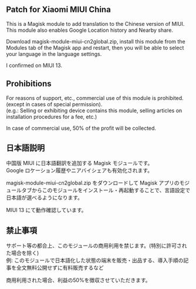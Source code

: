 ## Patch for Xiaomi MIUI China

This is a Magisk module to add translation to the Chinese version of MIUI.  
This module also enables Google Location history and Nearby share.

Download magisk-module-miui-cn2global.zip, install this module from the Modules tab of the Magisk app and restart, then you will be able to select your language in the language settings.

I confirmed on MIUI 13.

## Prohibitions

For reasons of support, etc., commercial use of this module is prohibited. (except in cases of special permission).  
(e.g.: Selling or exhibiting device contains this module, selling articles on installation procedures for a fee, etc.)

In case of commercial use, 50% of the profit will be collected.

## 日本語説明
中国版 MIUI に日本語翻訳を追加する Magisk モジュールです。    
Google ロケーション履歴やニアバイシェアも有効化されます。

magisk-module-miui-cn2global.zip をダウンロードして Magisk アプリのモジュールタブからこのモジュールをインストール・再起動することで、言語設定で日本語が選べるようになります。

MIUI 13 にて動作確認しています。

## 禁止事項

サポート等の都合上、このモジュールの商用利用を禁じます。(特別に許可された場合を除く)  
例: このモジュールで日本語化した状態の端末を販売・出品する、導入手順の記事を全文無料公開せずに有料販売するなど

商用利用された場合、利益の50%を徴収させていただきます。
